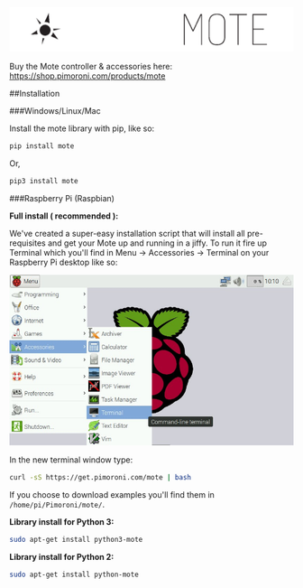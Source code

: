 ![Mote](mote-logo.png)

Buy the Mote controller & accessories here: https://shop.pimoroni.com/products/mote

##Installation

###Windows/Linux/Mac

Install the mote library with pip, like so:

```bash
pip install mote
```

Or,

```bash
pip3 install mote
```

###Raspberry Pi (Raspbian)

**Full install ( recommended ):**

We've created a super-easy installation script that will install all pre-requisites and get your Mote up and running in a jiffy. To run it fire up Terminal which you'll find in Menu -> Accessories -> Terminal on your Raspberry Pi desktop like so:

![Finding the terminal](terminal.jpg)

In the new terminal window type:

```bash
curl -sS https://get.pimoroni.com/mote | bash
```

If you choose to download examples you'll find them in `/home/pi/Pimoroni/mote/`.

**Library install for Python 3:**

```bash
sudo apt-get install python3-mote
```

**Library install for Python 2:**

```bash
sudo apt-get install python-mote
```
